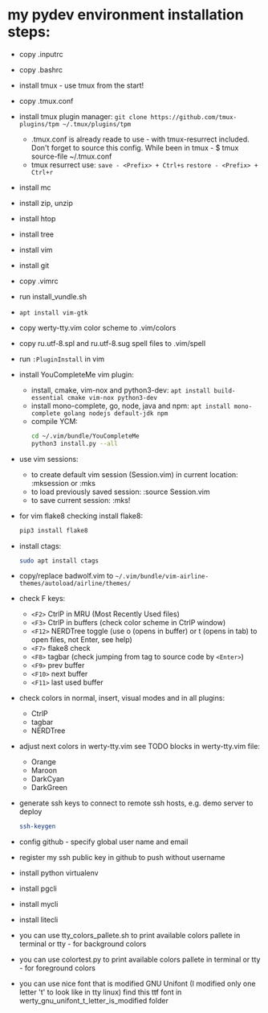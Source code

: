 my pydev environment installation steps:
========================================

- copy .inputrc
- copy .bashrc
- install tmux - use tmux from the start!
- copy .tmux.conf
- install tmux plugin manager: ```git clone https://github.com/tmux-plugins/tpm ~/.tmux/plugins/tpm```
	- .tmux.conf is already reade to use - with tmux-resurrect included. Don't forget to source this config. While been in tmux - $ tmux source-file ~/.tmux.conf
	- tmux resurrect use:   ```save - <Prefix> + Ctrl+s```
				```restore - <Prefix> + Ctrl+r```
- install mc
- install zip, unzip
- install htop
- install tree
- install vim
- install git
- copy .vimrc
- run install_vundle.sh
- `apt install vim-gtk`
- copy werty-tty.vim color scheme to .vim/colors
- copy ru.utf-8.spl and ru.utf-8.sug spell files to .vim/spell
- run `:PluginInstall` in vim
- install YouCompleteMe vim plugin:
	- install, cmake, vim-nox and python3-dev:
	  	`apt install build-essential cmake vim-nox python3-dev`
	- install mono-complete, go, node, java and npm:
	  	`apt install mono-complete golang nodejs default-jdk npm`
	- compile YCM:
		```sh
	 	cd ~/.vim/bundle/YouCompleteMe
		python3 install.py --all
		```
- use vim sessions:
	- to create default vim session (Session.vim) in current location: :mksession or :mks
	- to load previously saved session: :source Session.vim
	- to save current session: :mks!

- for vim flake8 checking install flake8:
	```sh
	pip3 install flake8
	```
- install ctags:
	```sh
	sudo apt install ctags
	```
- copy/replace badwolf.vim to
	`~/.vim/bundle/vim-airline-themes/autoload/airline/themes/`

- check F keys:
	- `<F2>` CtrlP in MRU (Most Recently Used files)
	- `<F3>` CtrlP in buffers (check color scheme in CtrlP window)
	- `<F12>` NERDTree toggle (use o (opens in buffer) or t (opens in tab)
		 to open files, not Enter, see help)
	- `<F7>` flake8 check
	- `<F8>` tagbar (check jumping from tag to source code by `<Enter>`)
	- `<F9>` prev buffer
	- `<F10>` next buffer
	- `<F11>` last used buffer
- check colors in normal, insert, visual modes and in all plugins:
	- CtrlP
	- tagbar
	- NERDTree
- adjust next colors in werty-tty.vim see TODO blocks in werty-tty.vim file:
	- Orange
	- Maroon
	- DarkCyan
	- DarkGreen


- generate ssh keys to connect to remote ssh hosts, e.g. demo server to deploy
	```sh
  	ssh-keygen
	```
- config github - specify global user name and email
- register my ssh public key in github to push without username
- install python virtualenv
- install pgcli
- install mycli
- install litecli
- you can use tty_colors_pallete.sh to print available colors pallete in terminal or tty - for background colors
- you can use colortest.py to print available colors pallete in terminal or tty - for foreground colors
- you can use nice font that is modified GNU Unifont (I modified only one letter 't' to look like in tty linux) find this ttf font in werty_gnu_unifont_t_letter_is_modified folder



